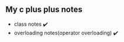 ## My c plus plus notes
- class notes :heavy_check_mark:
- overloading notes(operator overloading) :heavy_check_mark:
